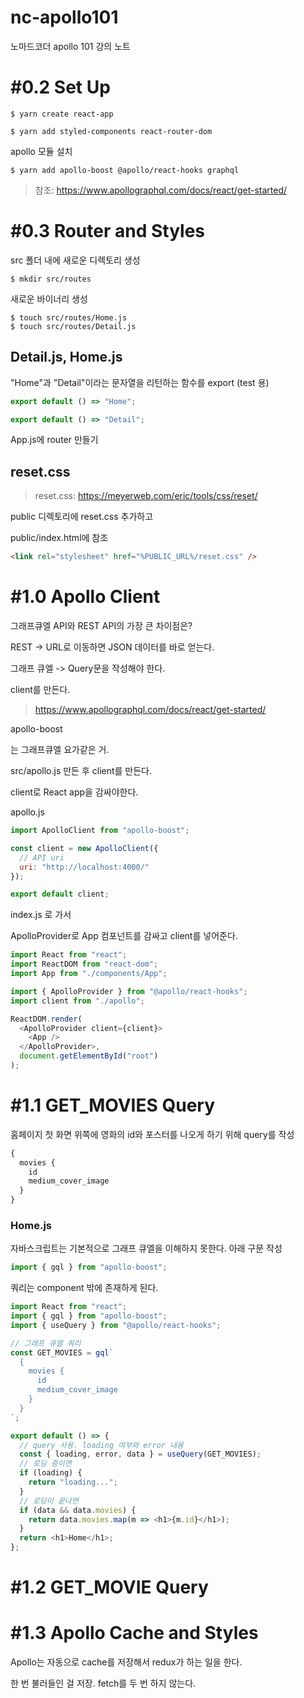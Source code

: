 # nc-apollo101
노마드코더 apollo 101 강의 노트

# #0.2 Set Up

```
$ yarn create react-app
```

```
$ yarn add styled-components react-router-dom
```

apollo 모듈 설치
```
$ yarn add apollo-boost @apollo/react-hooks graphql
```

> 참조: https://www.apollographql.com/docs/react/get-started/

# #0.3 Router and Styles

src 폴더 내에 새로운 디렉토리 생성

```
$ mkdir src/routes
```

새로운 바이너리 생성

```
$ touch src/routes/Home.js
$ touch src/routes/Detail.js
```

## Detail.js, Home.js

"Home"과 "Detail"이라는 문자열을 리턴하는 함수를 export  (test 용)

```js
export default () => "Home";
```

```js
export default () => "Detail";
```

App.js에 router 만들기

## reset.css

> reset.css: https://meyerweb.com/eric/tools/css/reset/

public 디렉토리에 reset.css 추가하고 

public/index.html에 참조

```html
<link rel="stylesheet" href="%PUBLIC_URL%/reset.css" />
```

# #1.0 Apollo Client

그래프큐엘 API와 REST API의 가장 큰 차이점은?

REST -> URL로 이동하면 JSON 데이터를 바로 얻는다.

그래프 큐엘 -> Query문을 작성해야 한다.

client를 만든다. 

> https://www.apollographql.com/docs/react/get-started/

apollo-boost

는 그래프큐엘 요가같은 거.

src/apollo.js 만든 후 client를 만든다.

client로 React app을 감싸야한다.

apollo.js
```js
import ApolloClient from "apollo-boost";

const client = new ApolloClient({
  // API uri
  uri: "http://localhost:4000/"
});

export default client;

```

index.js 로 가서

ApolloProvider로 App 컴포넌트를 감싸고 client를 넣어준다.
```js
import React from "react";
import ReactDOM from "react-dom";
import App from "./components/App";

import { ApolloProvider } from "@apollo/react-hooks";
import client from "./apollo";

ReactDOM.render(
  <ApolloProvider client={client}>
    <App />
  </ApolloProvider>,
  document.getElementById("root")
);
```

# #1.1 GET_MOVIES Query

홈페이지 첫 화면 위쪽에 영화의 id와 포스터를 나오게 하기 위해 query를 작성

```graphql
{
  movies {
    id
    medium_cover_image
  }
}
```


### Home.js

자바스크립트는 기본적으로 그래프 큐엘을 이해하지 못한다. 아래 구문 작성

```js
import { gql } from "apollo-boost";
```

쿼리는 component 밖에 존재하게 된다.

```js
import React from "react";
import { gql } from "apollo-boost";
import { useQuery } from "@apollo/react-hooks";

// 그래프 큐엘 쿼리
const GET_MOVIES = gql`
  {
    movies {
      id
      medium_cover_image
    }
  }
`;

export default () => {
  // query 사용. loading 여부와 error 내용
  const { loading, error, data } = useQuery(GET_MOVIES);
  // 로딩 중이면
  if (loading) {
    return "loading...";
  }
  // 로딩이 끝나면
  if (data && data.movies) {
    return data.movies.map(m => <h1>{m.id}</h1>);
  }
  return <h1>Home</h1>;
};
```

# #1.2 GET_MOVIE Query



# #1.3 Apollo Cache and Styles

Apollo는 자동으로 cache를 저장해서 redux가 하는 일을 한다.

한 번 불러들인 걸 저장. fetch를 두 번 하지 않는다.
